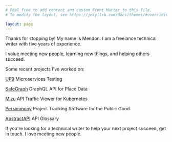 ```yaml
---
# Feel free to add content and custom Front Matter to this file.
# To modify the layout, see https://jekyllrb.com/docs/themes/#overriding-theme-defaults

layout: page
---
```

Thanks for stopping by! My name is Mendon. I am a freelance technical writer with five years of experience.

I value meeting new people, learning new things, and helping others succeed.

Some recent projects I've worked on:

<a href="https://up9.com/docs/">UP9</a> Microservices Testing

<a href="https://docs.safegraph.com/docs">SafeGraph</a> GraphQL API for Place Data

<a href="https://getmizu.io/">Mizu</a> API Traffic Viewer for Kubernetes

<a href="https://www.persimmony.com/">Persimmony</a> Project Tracking Software for the Public Good

<a href="https://www.abstractapi.com/">AbstractAPI</a> API Glossary

If you're looking for a technical writer to help your next project succeed, get in touch. I love meeting new people. 
